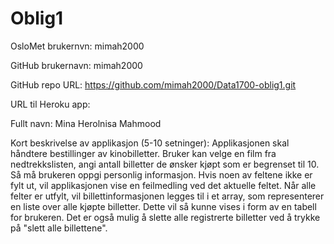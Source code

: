 # Oblig1

OsloMet brukernvn: mimah2000

GitHub brukernavn: mimah2000

GitHub repo URL: https://github.com/mimah2000/Data1700-oblig1.git 

URL til Heroku app:

Fullt navn: Mina Herolnisa Mahmood 

Kort beskrivelse av applikasjon (5-10 setninger):
Applikasjonen skal håndtere bestillinger av kinobilletter. 
Bruker kan velge en film fra nedtrekkslisten, 
angi antall billetter de ønsker kjøpt som er begrenset til 10.
Så må brukeren oppgi personlig informasjon. 
Hvis noen av feltene ikke er fylt ut, vil applikasjonen vise en feilmedling ved det aktuelle feltet.
Når alle felter er utfylt, 
vil billettinformasjonen legges til i et array, 
som representerer en liste over alle kjøpte billetter. 
Dette vil så kunne vises i form av en tabell for brukeren. 
Det er også mulig å slette alle registrerte billetter ved å trykke på "slett alle billettene".